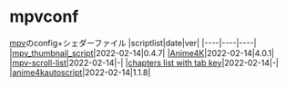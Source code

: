 # mpvconf
[mpv](https://github.com/mpv-player/mpv)のconfig+シェダーファイル
|scriptlist|date|ver|
|----|----|----|
|[mpv_thumbnail_script](https://github.com/marzzzello/mpv_thumbnail_script)|2022-02-14|0.4.7|
|[Anime4K](https://github.com/bloc97/Anime4K)|2022-02-14|4.0.1|
|[mpv-scroll-list](https://github.com/CogentRedTester/mpv-scroll-list)|2022-02-14|-|
|[chapters list with tab key](https://github.com/zxhzxhz/mpv-chapters)|2022-02-14|-|
|[anime4kautoscript](https://github.com/mhtvsSFrpHdE/AnimeAnyK-mpv)|2022-02-14|1.1.8|
